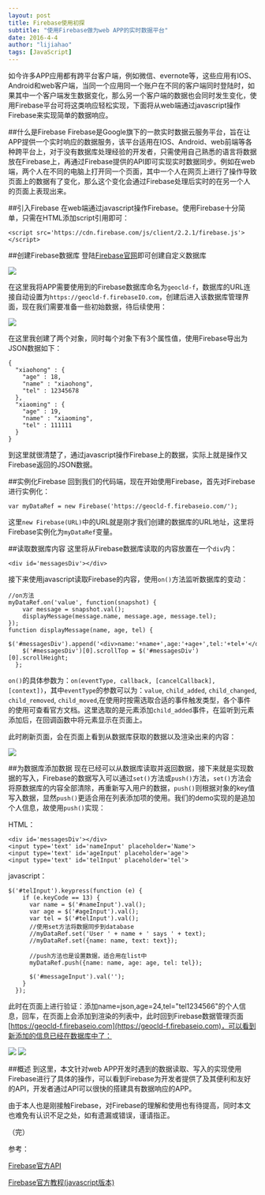```yaml
---
layout: post
title: Firebase使用初探
subtitle: "使用Firebase做为web APP的实时数据平台"
date: 2016-4-4
author: "lijiahao"
tags: [JavaScript]
---
```

如今许多APP应用都有跨平台客户端，例如微信、evernote等，这些应用有IOS、Android和web客户端，当同一个应用同一个账户在不同的客户端同时登陆时，如果其中一个客户端发生数据变化，那么另一个客户端的数据也会同时发生变化，使用Firebase平台可将这类响应轻松实现，下面将从web端通过javascript操作Firebase来实现简单的数据响应。

##什么是Firebase
Firebase是Google旗下的一款实时数据云服务平台，旨在让APP提供一个实时响应的数据服务，该平台适用在IOS、Android、web前端等各种跨平台上，对于没有数据库处理经验的开发者，只需使用自己熟悉的语言将数据放在Firebase上，再通过Firebase提供的API即可实现实时数据同步。例如在web端，两个人在不同的电脑上打开同一个页面，其中一个人在网页上进行了操作导致页面上的数据有了变化，那么这个变化会通过Firebase处理后实时的在另一个人的页面上表现出来。

##引入Firebase
在web端通过javascript操作Firebase。使用Firebase十分简单，只需在HTML添加script引用即可：

	<script src='https://cdn.firebase.com/js/client/2.2.1/firebase.js'></script>

##创建Firebase数据库
登陆[Firebase官网](https://www.firebase.com)即可创建自定义数据库

![](http://i.imgur.com/q7GWpUR.png)

在这里我将APP需要使用到的Firebase数据库命名为`geocld-f`，数据库的URL连接自动设置为`https://geocld-f.firebaseIO.com`，创建后进入该数据库管理界面，现在我们需要准备一些初始数据，待后续使用：

![](http://i.imgur.com/xWsGnaX.png)

在这里我创建了两个对象，同时每个对象下有3个属性值，使用Firebase导出为JSON数据如下：

	{
	  "xiaohong" : {
	    "age" : 18,
	    "name" : "xiaohong",
	    "tel" : 12345678
	  },
	  "xiaoming" : {
	    "age" : 19,
	    "name" : "xiaoming",
	    "tel" : 111111
	  }
	}

到这里就很清楚了，通过javascript操作Firebase上的数据，实际上就是操作又Firebase返回的JSON数据。

##实例化Firebase
回到我们的代码端，现在开始使用Firebase，首先对Firebase进行实例化：

	var myDataRef = new Firebase('https://geocld-f.firebaseio.com/');

这里`new Firebase(URL)`中的URL就是刚才我们创建的数据库的URL地址，这里将Firebase实例化为`myDataRef`变量。

##读取数据库内容
这里将从Firebase数据库读取的内容放置在一个`div`内：

	<div id='messagesDiv'></div>

接下来使用javascript读取Firebase的内容，使用`on()`方法监听数据库的变动：

	//on方法
	myDataRef.on('value', function(snapshot) {
		var message = snapshot.val();
		displayMessage(message.name, message.age, message.tel);
	});
	function displayMessage(name, age, tel) {
        $('#messagesDiv').append('<div>name:'+name+',age:'+age+',tel:'+tel+'</div>');
        $('#messagesDiv')[0].scrollTop = $('#messagesDiv')[0].scrollHeight;
      };

`on()`的具体参数为：`on(eventType, callback, [cancelCallback], [context])`，其中`eventType`的参数可以为：`value`, `child_added`, `child_changed`, `child_removed`,  `child_moved`,在使用时按需选取合适的事件触发类型，各个事件的使用可查看官方文档。这里选取的是元素添加`child_added`事件，在监听到元素添加后，在回调函数中将元素显示在页面上。

此时刷新页面，会在页面上看到从数据库获取的数据以及渲染出来的内容：

![](http://i.imgur.com/IMvu33y.png)

##为数据库添加数据
现在已经可以从数据库读取并返回数据，接下来就是实现数据的写入，Firebase的数据写入可以通过`set()`方法或`push()`方法，`set()`方法会将原数据库的内容全部清除，再重新写入用户的数据，`push()`则根据对象的key值写入数据，显然`push()`更适合用在列表添加项的使用。我们的demo实现的是追加个人信息，故使用`push()`实现：

HTML：

	<div id='messagesDiv'></div>
	<input type='text' id='nameInput' placeholder='Name'>
    <input type='text' id='ageInput' placeholder='age'>
    <input type='text' id='telInput' placeholder='tel'>

javascript：

	$('#telInput').keypress(function (e) {
        if (e.keyCode == 13) {
          var name = $('#nameInput').val();
          var age = $('#ageInput').val();
          var tel = $('#telInput').val();
          //使用set方法将数据同步到database
          //myDataRef.set('User ' + name + ' says ' + text);
          //myDataRef.set({name: name, text: text});

          //push方法也是设置数据，适合用在list中
          myDataRef.push({name: name, age: age, tel: tel});

          $('#messageInput').val('');
        }
      });
	
此时在页面上进行验证：添加name=json,age=24,tel="tel1234566"的个人信息，回车，在页面上会添加到渲染的列表中，此时回到Firebase数据管理页面[https://geocld-f.firebaseio.com](https://geocld-f.firebaseio.com)，可以看到新添加的信息已经在数据库中了：

![](http://i.imgur.com/BxdjNb0.png)
![](http://i.imgur.com/NN8999Y.png)

##概述
到这里，本文针对web APP开发时遇到的数据读取、写入的实现使用Firebase进行了具体的操作，可以看到Firebase为开发者提供了及其便利和友好的API，开发者通过API可以很快的搭建具有数据响应的APP。

由于本人也是刚接触Firebase，对Firebase的理解和使用也有待提高，同时本文也难免有认识不足之处，如有遗漏或错误，谨请指正。

（完）

参考：

[Firebase官方API](https://www.firebase.com/docs/web/api/)

[Firebase官方教程(javascript版本)](https://www.firebase.com/tutorial/#gettingstarted)